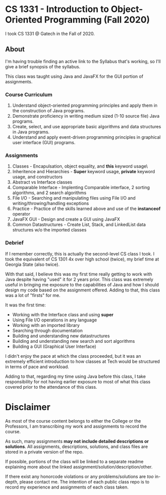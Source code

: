 # CS 1331 - Introduction to Object-Oriented Programming (Fall 2020)
I took CS 1331 @ Gatech in the Fall of 2020.

## About
I'm having trouble finding an active link to the Syllabus that's working, so I'll give a brief synopsis of the syllabus.

This class was taught using Java and JavaFX for the GUI portion of assignments.

### Course Curriculum
1. Understand object-oriented programming principles and apply them in the construction of Java programs.
2. Demonstrate proficiency in writing medium sized (1-10 source file) Java programs.
3. Create, select, and use appropriate basic algorithms and data structures in Java programs.
4. Understand and apply event-driven programming principles in graphical user interface (GUI) programs.

### Assignments
1. Classes - Encapulsation, object equality, and **this** keyword usage\
2. Inheritence and Hierarchies - **Super** keyword usage, **private** keyword usage, and constructors
3. Abstract vs Interface classes
4. Comparable Interface - Implenting Comparable interface, 2 sorting algorithms, and 2 search algorithms
5. File I/O - Searching and manipulating files using File I/O and writing/throwing/handling exceptions
6. Practice - Practice of the skills learned above and use of the **instanceof** operator
7. JavaFX GUI - Design and create a GUI using JavaFX
8. Common Datastructures - Create List, Stack, and LinkedList data structures w/o the imported classes

### Debrief
If I remember correctly, this is actually the second-level CS class I took. I took the equivalent of CS 1301 4x over high school (twice), my brief time at Georgia State (also twice).

With that said, I believe this was my first time really getting to work with Java despite having "used" it for 2 years prior. 
This class was extremely useful in bringing me exposure to the capabilities of Java and how I should design my code based on the assignment offered. 
Adding to that, this class was a lot of "firsts" for me.

It was the first time:
- Working with the Interface class and using **super**
- Using File I/O operations in any language
- Working with an imported library
- Searching through documentation
- Building and understanding new datastructures
- Building and understanding new search and sort algorithms
- Building a GUI (Graphical User Interface)

I didn't enjoy the pace at which the class proceeded, but it was an extremely efficient introduction to how classes at Tech would be structured in terms of pace and workload.

Adding to that, regarding my time using Java before this class, I take responsibility for not having earlier exposure to most of what this class covered prior to the attendance of this class.

# Disclaimer
As most of the course content belongs to either the College or the Professors, I am transcribing my work and assignments to record the course.

As such, many assignments **may not include detailed descriptions or solutions**. All assignments, descriptions, solutions, and class files are stored in a private version of the repo.

If possible, portions of the class will be linked to a separate readme explaining more about the linked assignment/solution/description/other.

If there exist any honorcode violations or any problems/solutions are *too* in-depth, please contact me. The intention of each public class repo is to record my experience and assignments of each class taken.
